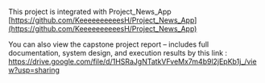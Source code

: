 This project is integrated with Project_News_App
[https://github.com/KeeeeeeeeeesH/Project_News_App](https://github.com/KeeeeeeeeeesH/Project_News_App)

You can also view the capstone project report – includes full documentation, system design, and execution results by this link :
https://drive.google.com/file/d/1HSRaJgNTatkVFveMx7m4b9l2jEpKb1j_/view?usp=sharing
